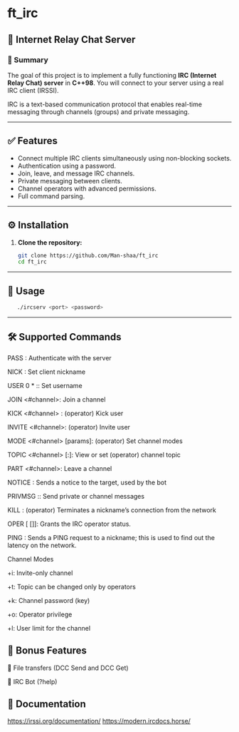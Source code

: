 # ft_irc

## 🧠 Internet Relay Chat Server

### 📌 Summary

The goal of this project is to implement a fully functioning **IRC (Internet Relay Chat) server** in **C++98**. You will connect to your server using a real IRC client (IRSSI).

IRC is a text-based communication protocol that enables real-time messaging through channels (groups) and private messaging.

---

## ✅ Features

- Connect multiple IRC clients simultaneously using non-blocking sockets.
- Authentication using a password.
- Join, leave, and message IRC channels.
- Private messaging between clients.
- Channel operators with advanced permissions.
- Full command parsing.

---

## ⚙️ Installation

1. **Clone the repository:**
   ```bash
   git clone https://github.com/Man-shaa/ft_irc
   cd ft_irc

---

## 🚀 Usage

```bash
   ./ircserv <port> <password>
```

---

## 🛠 Supported Commands

PASS <password>: Authenticate with the server

NICK <nickname>: Set client nickname

USER <username> 0 * :<realname>: Set username

JOIN <#channel>: Join a channel

KICK <#channel> <user>: (operator) Kick user

INVITE <user> <#channel>: (operator) Invite user

MODE <#channel> <modes> [params]: (operator) Set channel modes

TOPIC <#channel> [:<topic>]: View or set (operator) channel topic

PART <#channel>: Leave a channel

NOTICE <targets> <message>: Sends a notice to the target, used by the bot

PRIVMSG <target> :<message>: Send private or channel messages

KILL <nick> <reason>: (operator) Terminates a nickname’s connection from the network

OPER [<nick> [<password>]]: Grants the IRC operator status.

PING <nick>: Sends a PING request to a nickname; this is used to find out the latency on the network.


  Channel Modes

+i: Invite-only channel

+t: Topic can be changed only by operators

+k: Channel password (key)

+o: Operator privilege

+l: User limit for the channel

## 🏅 Bonus Features

📁 File transfers (DCC Send and DCC Get)

🤖 IRC Bot (?help)

## 📜 Documentation

https://irssi.org/documentation/
https://modern.ircdocs.horse/
